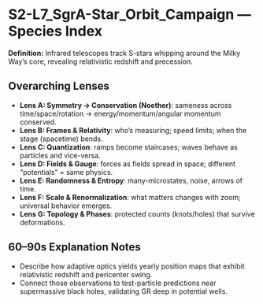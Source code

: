 # S2-L7_SgrA-Star_Orbit_Campaign — Species Index
**Definition:** Infrared telescopes track S-stars whipping around the Milky Way’s core, revealing relativistic redshift and precession.

## Overarching Lenses

- **Lens A: Symmetry -> Conservation (Noether)**: sameness across time/space/rotation → energy/momentum/angular momentum conserved.
- **Lens B: Frames & Relativity**: who’s measuring; speed limits; when the stage (spacetime) bends.
- **Lens C: Quantization**: ramps become staircases; waves behave as particles and vice-versa.
- **Lens D: Fields & Gauge**: forces as fields spread in space; different “potentials” = same physics.
- **Lens E: Randomness & Entropy**: many-microstates, noise, arrows of time.
- **Lens F: Scale & Renormalization**: what matters changes with zoom; universal behavior emerges.
- **Lens G: Topology & Phases**: protected counts (knots/holes) that survive deformations.

## 60–90s Explanation Notes
- Describe how adaptive optics yields yearly position maps that exhibit relativistic redshift and pericenter swing.
- Connect those observations to test-particle predictions near supermassive black holes, validating GR deep in potential wells.
